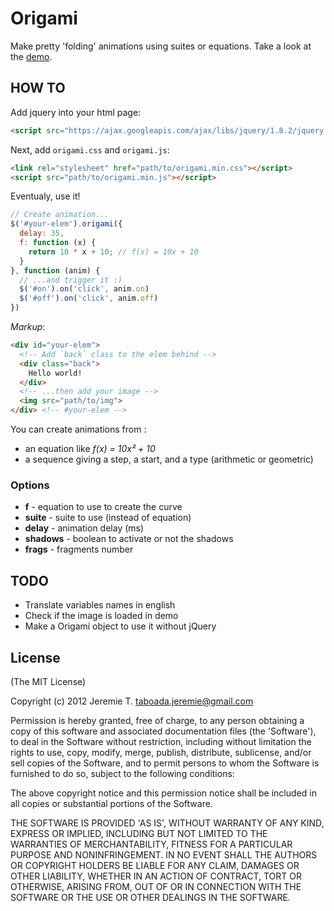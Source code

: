 Origami
=======

Make pretty 'folding' animations using suites or equations. Take a look at the [demo](http://jeremiet.github.com/origami).

HOW TO
------

Add jquery into your html page:
```html
<script src="https://ajax.googleapis.com/ajax/libs/jquery/1.8.2/jquery.min.js"></script>
```
Next, add `origami.css` and `origami.js`:
```html
<link rel="stylesheet" href="path/to/origami.min.css"></script>
<script src="path/to/origami.min.js"></script>
```
Eventualy, use it!
```js
// Create animation...
$('#your-elem').origami({
  delay: 35,
  f: function (x) {
    return 10 * x + 10; // f(x) = 10x + 10
  }
}, function (anim) {
  // ...and trigger it :)
  $('#on').on('click', anim.on)
  $('#off').on('click', anim.off)
})
```
_Markup_:
```html
<div id="your-elem">
  <!-- Add `back` class to the elem behind -->
  <div class="back">
    Hello world!
  </div>
  <!-- ...then add your image -->
  <img src="path/to/img">
</div> <!-- #your-elem -->
```

You can create animations from :

- an equation like _f(x) = 10x² + 10_
- a sequence giving a step, a start, and a type (arithmetic or geometric)

### Options

- __f__ - equation to use to create the curve
- __suite__ - suite to use (instead of equation)
- __delay__ - animation delay (ms)
- __shadows__ - boolean to activate or not the shadows
- __frags__ - fragments number

TODO
----

- Translate variables names in english
- Check if the image is loaded in demo
- Make a Origami object to use it without jQuery

License
-------

(The MIT License)

Copyright (c) 2012 Jeremie T. <taboada.jeremie@gmail.com>

Permission is hereby granted, free of charge, to any person obtaining a copy of this software and associated documentation files (the 'Software'), to deal in the Software without restriction, including without limitation the rights to use, copy, modify, merge, publish, distribute, sublicense, and/or sell copies of the Software, and to permit persons to whom the Software is furnished to do so, subject to the following conditions:

The above copyright notice and this permission notice shall be included in all copies or substantial portions of the Software.

THE SOFTWARE IS PROVIDED 'AS IS', WITHOUT WARRANTY OF ANY KIND, EXPRESS OR IMPLIED, INCLUDING BUT NOT LIMITED TO THE WARRANTIES OF MERCHANTABILITY, FITNESS FOR A PARTICULAR PURPOSE AND NONINFRINGEMENT. IN NO EVENT SHALL THE AUTHORS OR COPYRIGHT HOLDERS BE LIABLE FOR ANY CLAIM, DAMAGES OR OTHER LIABILITY, WHETHER IN AN ACTION OF CONTRACT, TORT OR OTHERWISE, ARISING FROM, OUT OF OR IN CONNECTION WITH THE SOFTWARE OR THE USE OR OTHER DEALINGS IN THE SOFTWARE.